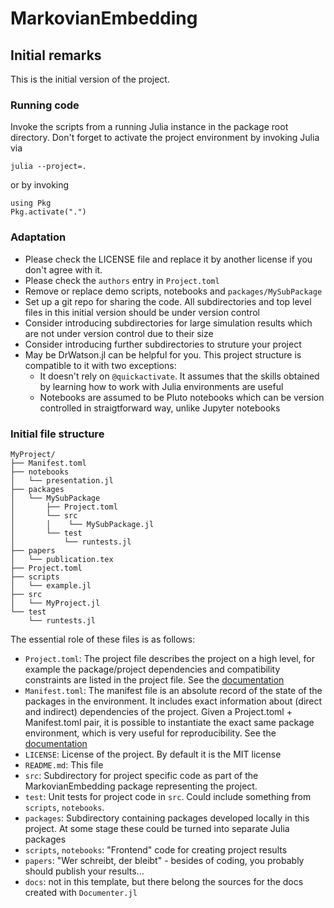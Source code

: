 MarkovianEmbedding
======

## Initial remarks

This is the initial version of the project.

### Running code

Invoke the scripts from a running Julia instance in the package root directory.
Don't forget to activate the project environment by invoking Julia via
```
julia --project=.
```

or by invoking
```
using Pkg
Pkg.activate(".")
```

### Adaptation
- Please check the LICENSE file and replace it by another license if you don't agree with it.
- Please check the `authors` entry in `Project.toml`
- Remove or replace demo scripts, notebooks and `packages/MySubPackage`
- Set up a git repo for sharing the code. All subdirectories and top level files in this initial version should be under version control
- Consider introducing  subdirectories for large simulation results which are not under version control due to their size
- Consider introducing further subdirectories to struture your project
- May be DrWatson.jl can be helpful for you. This project structure is compatible to it with two exceptions:
  - It doesn't rely on `@quickactivate`.  It assumes  that the skills obtained by learning how to work with Julia environments are useful
  - Notebooks are assumed to be Pluto notebooks which can be  version controlled in straigtforward way, unlike Jupyter notebooks

### Initial file structure


```
MyProject/
├── Manifest.toml
├── notebooks
│   └── presentation.jl
├── packages
│   └── MySubPackage
│       ├── Project.toml
│       └── src
│       │    └── MySubPackage.jl
│       └── test
│           └── runtests.jl
├── papers
│   └── publication.tex
├── Project.toml
├── scripts
│   └── example.jl
├── src
│   └── MyProject.jl
└── test
    └── runtests.jl
```
The essential role of these files is as follows:
- `Project.toml`: The project file describes the project on a high level, for example the package/project dependencies and compatibility constraints are listed in the project file. See the [documentation](https://pkgdocs.julialang.org/v1/toml-files/#Project-and-Manifest)
- `Manifest.toml`:  The manifest file is an absolute record of the state of the packages in the environment. It includes exact information about (direct and indirect) dependencies of the project. Given a Project.toml + Manifest.toml pair, it is possible to instantiate the exact same package environment, which is very useful for reproducibility. See the [documentation](https://pkgdocs.julialang.org/v1/toml-files/#Manifest.toml)
- `LICENSE`: License of the project. By default it is the MIT license
- `README.md`: This file
- `src`: Subdirectory for project specific code as part of the MarkovianEmbedding package representing the project.
- `test`: Unit tests for project code in `src`. Could include something from `scripts`, `notebooks`.
- `packages`: Subdirectory containing packages developed locally in this project. At some stage these could be turned into separate Julia packages
- `scripts`, `notebooks`: "Frontend" code for creating project results
- `papers`: "Wer schreibt, der bleibt" - besides of coding, you probably should publish your results...
- `docs`: not in this template, but there belong the sources for the docs created with `Documenter.jl`
